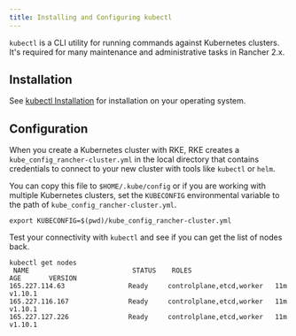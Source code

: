 ```yaml
---
title: Installing and Configuring kubectl
---
```


<head>
  <link rel="canonical" href="https://ranchermanager.docs.rancher.com/faq/install-and-configure-kubectl"/>
</head>

`kubectl` is a CLI utility for running commands against Kubernetes clusters. It's required for many maintenance and administrative tasks in Rancher 2.x.

## Installation

See [kubectl Installation](https://kubernetes.io/docs/tasks/tools/install-kubectl/) for installation on your operating system.

## Configuration

When you create a Kubernetes cluster with RKE, RKE creates a `kube_config_rancher-cluster.yml` in the local directory that contains credentials to connect to your new cluster with tools like `kubectl` or `helm`.

You can copy this file to `$HOME/.kube/config` or if you are working with multiple Kubernetes clusters, set the `KUBECONFIG` environmental variable to the path of `kube_config_rancher-cluster.yml`.

```
export KUBECONFIG=$(pwd)/kube_config_rancher-cluster.yml
```

Test your connectivity with `kubectl` and see if you can get the list of nodes back.

```
kubectl get nodes
 NAME                          STATUS    ROLES                      AGE       VERSION
165.227.114.63                Ready     controlplane,etcd,worker   11m       v1.10.1
165.227.116.167               Ready     controlplane,etcd,worker   11m       v1.10.1
165.227.127.226               Ready     controlplane,etcd,worker   11m       v1.10.1
```
